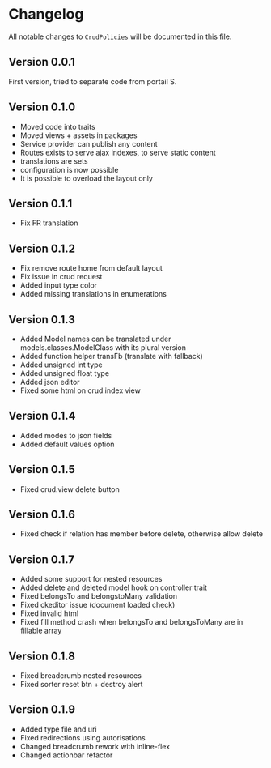 # Changelog

All notable changes to `CrudPolicies` will be documented in this file.

## Version 0.0.1
First version, tried to separate code from portail S.

## Version 0.1.0
- Moved code into traits
- Moved views + assets in packages
- Service provider can publish any content
- Routes exists to serve ajax indexes, to serve static content
- translations are sets
- configuration is now possible
- It is possible to overload the layout only

## Version 0.1.1
- Fix FR translation

## Version 0.1.2
- Fix remove route home from default layout
- Fix issue in crud request
- Added input type color
- Added missing translations in enumerations

## Version 0.1.3
- Added Model names can be translated under models.classes.ModelClass with its plural version
- Added function helper transFb (translate with fallback)
- Added unsigned int type
- Added unsigned float type
- Added json editor
- Fixed some html on crud.index view

## Version 0.1.4
- Added modes to json fields
- Added default values option

## Version 0.1.5
- Fixed crud.view delete button

## Version 0.1.6
- Fixed check if relation has member before delete, otherwise allow delete

## Version 0.1.7
- Added some support for nested resources
- Added delete and deleted model hook on controller trait
- Fixed belongsTo and belongstoMany validation
- Fixed ckeditor issue (document loaded check)
- Fixed invalid html
- Fixed fill method crash when belongsTo and belongsToMany are in fillable array

## Version 0.1.8
- Fixed breadcrumb nested resources
- Fixed sorter reset btn + destroy alert

## Version 0.1.9
- Added type file and uri
- Fixed redirections using autorisations
- Changed breadcrumb rework with inline-flex
- Changed actionbar refactor
